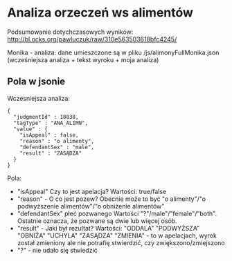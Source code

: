 # Analiza orzeczeń ws alimentów

Podsumowanie dotychczasowych wyników: http://bl.ocks.org/pawluczuk/raw/310e563503618bfc4245/

Monika - analiza: dane umieszczone są w pliku /js/alimonyFullMonika.json (wcześniejsza analiza + tekst wyroku + moja analiza)

## Pola w jsonie

Wczesniejsza analiza: 

```
{
  "judgmentId" : 18838,
  "tagType" : "ANA_ALIMN",
  "value" : {
    "isAppeal" : false,
    "reason" : "o alimenty",
    "defendantSex" : "male",
    "result" : "ZASĄDZA"
  }
}
```

Pola:

- "isAppeal" Czy to jest apelacja?  Wartości: true/false
- "reason" - O co jest pozew?  Obecnie może to być "o alimenty"/"o podwyższenie alimentów"/"o obniżenie alimentów"
- "defendantSex" płeć pozwanego Wartości "?"/male"/"female"/"both". Ostatnie oznacza, że pozwane są dwie lub więcej osób.
- "result" - Jaki był rezultat?  Wartości: "ODDALA" "PODWYŻSZA" "OBNIŻA" "UCHYLA" "ZASĄDZA" "ZMIENIA" - to w apelacjach, wyrok został zmieniony ale nie potrafię stwierdzić, czy zwiększono/zmiejszono
- "?" - nie udało się stwiedzić

